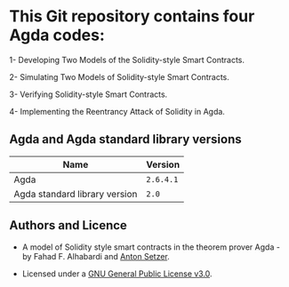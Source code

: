 # This Git repository contains four Agda codes:

1- Developing Two Models of the Solidity-style Smart Contracts.

2- Simulating Two Models of Solidity-style Smart Contracts.

3- Verifying Solidity-style Smart Contracts.

4- Implementing the Reentrancy Attack of Solidity in Agda.




## Agda and Agda standard library versions

| Name                          | Version |
| ------------------------------| ------------- |
| Agda                          | `2.6.4.1`     |
| Agda standard library version |  `2.0`        |



 ## Authors and Licence
 * A model of Solidity style smart contracts in the theorem prover Agda - by 
 Fahad F. Alhabardi and [Anton Setzer](https://www.cs.swan.ac.uk/~csetzer/).
 
 
 * Licensed under a [GNU General Public License v3.0](https://www.gnu.org/licenses/gpl-3.0.en.html).
 
 
 
